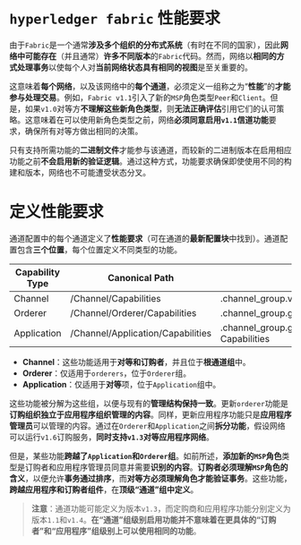# `hyperledger fabric` 性能要求

由于`Fabric`是一个通常**涉及多个组织的分布式系统**（有时在不同的国家），因此**网络中可能存在**（并且通常）**许多不同版本**的`Fabric`代码。然而，网络以**相同的方式处理事务**以使每个人对**当前网络状态具有相同的视图**是至关重要的。

这意味着**每个网络**，以及该网络中的**每个通道**，必须定义一组称之为“**性能**”的**才能参与处理交易**。例如，`Fabric v1.1`引入了新的`MSP`角色类型`Peer`和`Client`。但是，如果`v1.0`对等方**不理解这些新角色类型**，则**无法正确评估**引用它们的认可策略。这意味着在可以使用新角色类型之前，网络**必须同意启用`v1.1`信道功能**要求，确保所有对等方做出相同的决策。

只有支持所需功能的**二进制文件**才能参与该通道，而较新的二进制版本在启用相应功能之前**不会启用新的验证逻辑**。通过这种方式，功能要求确保即使使用不同的构建和版本，网络也不可能遭受状态分叉。

# 定义性能要求

通道配置中的每个通道定义了**性能要求**（可在通道的**最新配置块**中找到）。通道配置包含**三个位置**，每个位置定义不同类型的功能。

| Capability Type | Canonical Path                    | JSON Path                                              |
| --------------- | --------------------------------- | ------------------------------------------------------ |
| Channel         | /Channel/Capabilities             | .channel_group.values.Capabilities                     |
| Orderer         | /Channel/Orderer/Capabilities     | .channel_group.groups.Orderer.values.Capabilities      |
| Application     | /Channel/Application/Capabilities | .channel_group.groups.Application.values. Capabilities |

- **Channel**：这些功能适用于**对等和订购者**，并且位于**根通道组**中。
- **Orderer**：仅适用于`orderers`，位于`Orderer`组。
- **Application**：仅适用于**对等**项，位于`Application`组中。

这些功能被分解为这些组，以便与现有的**管理结构保持一致**。更新`orderer`功能是**订购组织独立于应用程序组织管理的内容**。同样，更新应用程序功能只是**应用程序管理员**可以管理的内容。通过在`Orderer`和`Application`之间**拆分功能**，假设网络可以运行`v1.6`订购服务，**同时支持`v1.3`对等应用程序网络**。

但是，某些功能**跨越了`Application`和`Orderer`组**。如前所述，**添加新的`MSP`角色**类型是订购者和应用程序管理员同意并需要**识别的内容**。**订购者必须理解`MSP`角色的含义**，以便允许**事务通过排序**，而**对等方必须理解角色才能验证事务**。这些功能，**跨越应用程序和订购者组件**，在**顶级“通道”组中定义**。

> **注意**：通道功能可能定义为版本`v1.3`，而定购商和应用程序功能分别定义为版本`1.1`和`v1.4`。**在“通道”组级别启用功能并不意味着在更具体的“订购者”和“应用程序”组级别上可以使用相同的功能**。

